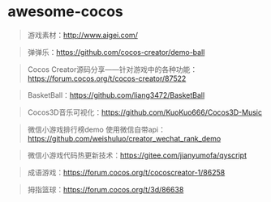 # awesome-cocos
> 游戏素材：http://www.aigei.com/

> 弹弹乐：https://github.com/cocos-creator/demo-ball

> Cocos Creator源码分享——针对游戏中的各种功能：https://forum.cocos.org/t/cocos-creator/87522

> BasketBall：https://github.com/liang3472/BasketBall

> Cocos3D音乐可视化：https://github.com/KuoKuo666/Cocos3D-Music

> 微信小游戏排行榜demo 使用微信自带api：https://github.com/weishuluo/creator_wechat_rank_demo

> 微信小游戏代码热更新技术：https://gitee.com/jianyumofa/qyscript

> 成语游戏：https://forum.cocos.org/t/cocoscreator-1/86258

> 拇指篮球：https://forum.cocos.org/t/3d/86638
